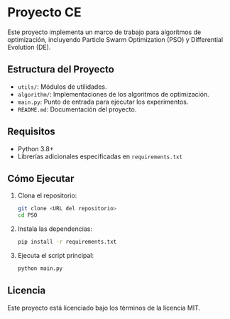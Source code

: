 # Proyecto CE

Este proyecto implementa un marco de trabajo para algoritmos de optimización, incluyendo Particle Swarm Optimization (PSO) y Differential Evolution (DE).

## Estructura del Proyecto

- `utils/`: Módulos de utilidades.
- `algorithm/`: Implementaciones de los algoritmos de optimización.
- `main.py`: Punto de entrada para ejecutar los experimentos.
- `README.md`: Documentación del proyecto.

## Requisitos

- Python 3.8+
- Librerías adicionales especificadas en `requirements.txt`

## Cómo Ejecutar

1. Clona el repositorio:

    ```bash
    git clone <URL del repositorio>
    cd PSO
    ```

2. Instala las dependencias:

    ```bash
    pip install -r requirements.txt
    ```

3. Ejecuta el script principal:

    ```bash
    python main.py
    ```

## Licencia

Este proyecto está licenciado bajo los términos de la licencia MIT.

